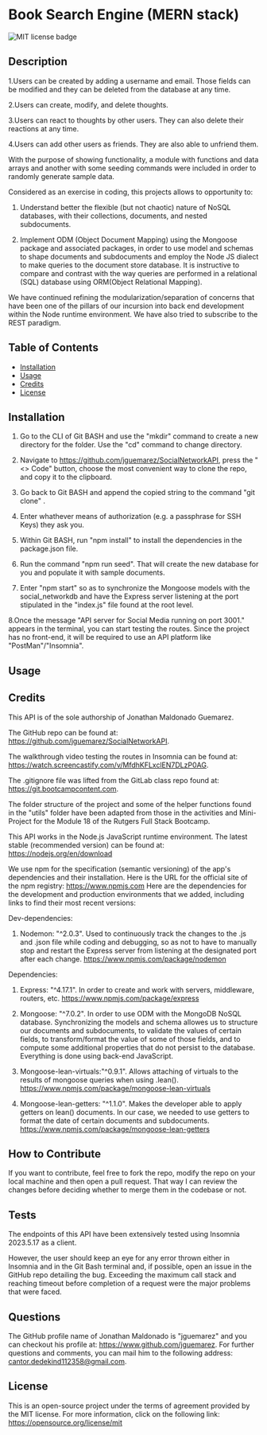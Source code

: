 # Book Search Engine (MERN stack)

![MIT license badge](https://img.shields.io/badge/license-MIT-blue)

## Description

 1.Users can be created by adding a username and email. Those fields can be modified and they can be deleted from the database at any time.

 2.Users can create, modify, and delete thoughts.

 3.Users can react to thoughts by other users. They can also delete their reactions at any time.

 4.Users can add other users as friends. They are also able to unfriend them.

With the purpose of showing functionality, a module with functions and data arrays and another with some seeding commands were included in order to randomly generate sample data.

  Considered as an exercise in coding, this projects allows to opportunity to:
  
  1. Understand better the flexible (but not chaotic) nature of NoSQL databases, with their collections, documents, and nested subdocuments.

  2. Implement ODM (Object Document Mapping) using the Mongoose package and associated packages, in order to use model and schemas to shape documents and subdocuments and employ the Node JS dialect to make queries to the document store database. It is instructive to compare and contrast with the way queries are performed in a relational (SQL) database using ORM(Object Relational Mapping).

  We have continued refining the modularization/separation of concerns that have been one of the pillars of our incursion into back end development within the Node runtime environment. We have also tried to subscribe to the REST paradigm.

## Table of Contents

- [Installation](#installation)
- [Usage](#usage)
- [Credits](#credits)
- [License](#license)

## Installation

1. Go to the CLI of Git BASH and use the "mkdir" command to create a new directory for the folder. Use the "cd" command to change directory.

2. Navigate to <https://github.com/jguemarez/SocialNetworkAPI>, press the "<> Code" button, choose the most convenient way to clone the repo, and copy it to the clipboard.

3. Go back to Git BASH and append the copied string to the command "git clone" .

4. Enter whathever means of authorization (e.g. a passphrase for SSH Keys) they ask you.

5. Within Git BASH, run "npm install" to install the dependencies in the package.json file.

6. Run the command "npm run seed". That will create the new database for you and populate it with sample documents.

7. Enter "npm start" so as to synchronize the Mongoose models with the social_networkdb and have the Express server listening at the port stipulated in the "index.js" file found at the root level.

8.Once the message "API server for Social Media running on port 3001." appears in the terminal, you can start testing the routes. Since the project has no front-end, it will be required to use an API platform like "PostMan"/"Insomnia".

## Usage

## Credits

This API is of the sole authorship of Jonathan Maldonado Guemarez.

The GitHub repo can be found at: <https://github.com/jguemarez/SocialNetworkAPI>.

The walkthrough video testing the routes in Insomnia can be found at: <https://watch.screencastify.com/v/MfdhKFLxclEN7DLzP0AG>.

The .gitignore file was lifted from the GitLab class repo found at: <https://git.bootcampcontent.com>.

The folder structure of the project and some of the helper functions found in the "utils" folder have been adapted from those in the activities and Mini-Project for the Module 18 of the Rutgers Full Stack Bootcamp.

This API works in the Node.js JavaScript runtime environment. The latest stable (recommended version) can be found at: <https://nodejs.org/en/download>

We use npm for the specification (semantic versioning) of the app's dependencies and their installation. Here is the URL for the official site of the npm registry: <https://www.npmjs.com>
Here are the dependencies for the development and production environments that we added, including links to find their most recent versions:

Dev-dependencies:

1. Nodemon: "^2.0.3". Used to continuously track the changes to the .js and .json file while coding and debugging, so as not to have to manually stop and restart the Express server from listening at the designated port after each change.
<https://www.npmjs.com/package/nodemon>

Dependencies:

1. Express: "^4.17.1". In order to create and work with servers, middleware, routers, etc.
<https://www.npmjs.com/package/express>

2. Mongoose: "^7.0.2". In order to use ODM with the MongoDB NoSQL database. Synchronizing the models and schema allowes us to structure our documents and subdocuments, to validate the values of certain fields, to transform/format the value of some of those fields, and to compute some additional properties that do not persist to the database. Everything is done using back-end JavaScript.

3. Mongoose-lean-virtuals:"^0.9.1". Allows attaching of virtuals to the results of mongoose queries when using .lean().
<https://www.npmjs.com/package/mongoose-lean-virtuals>

4. Mongoose-lean-getters: "^1.1.0". Makes the developer able to apply getters on lean() documents. In our case, we needed to use getters to format the date of certain documents and subdocuments.
<https://www.npmjs.com/package/mongoose-lean-getters>

## How to Contribute

If you want to contribute, feel free to fork the repo, modify the repo on your local machine and then open a pull request. That way I can review the changes before deciding whether to merge them in the codebase or not.

## Tests

The endpoints of this API have been extensively tested using Insomnia 2023.5.17 as a client.

However, the user should keep an eye for any error thrown either in Insomnia and in the Git Bash terminal and, if possible, open an issue in the GitHub repo detailing the bug. Exceeding the maximum call stack and reaching timeout before completion of a request were the major problems that were faced.

## Questions

The GitHub profile name of Jonathan Maldonado is "jguemarez" and you can checkout his profile at: <https://www.github.com/jguemarez>.
For further questions and comments, you can mail him to the following address: <cantor.dedekind112358@gmail.com>.

## License

This is an open-source project under the terms of agreement provided by the MIT license.
For more information, click on the following link: <https://opensource.org/license/mit>
